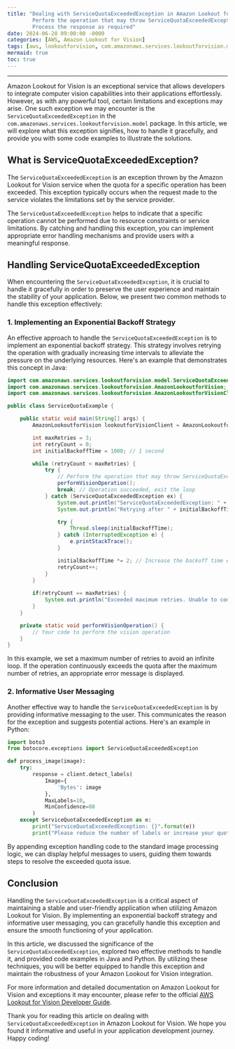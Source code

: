 ```yaml
---
title: "Dealing with ServiceQuotaExceededException in Amazon Lookout for Vision
        Perform the operation that may throw ServiceQuotaExceededException
        Process the response as required"
date: 2024-06-20 09:00:00 -0000
categories: [AWS, Amazon Lookout for Vision]
tags: [aws, lookoutforvision, com.amazonaws.services.lookoutforvision.model]
mermaid: true
toc: true
---
```



---

Amazon Lookout for Vision is an exceptional service that allows developers to integrate computer vision capabilities into their applications effortlessly. However, as with any powerful tool, certain limitations and exceptions may arise. One such exception we may encounter is the `ServiceQuotaExceededException` in the `com.amazonaws.services.lookoutforvision.model` package. In this article, we will explore what this exception signifies, how to handle it gracefully, and provide you with some code examples to illustrate the solutions.

## What is ServiceQuotaExceededException?

The `ServiceQuotaExceededException` is an exception thrown by the Amazon Lookout for Vision service when the quota for a specific operation has been exceeded. This exception typically occurs when the request made to the service violates the limitations set by the service provider. 

The `ServiceQuotaExceededException` helps to indicate that a specific operation cannot be performed due to resource constraints or service limitations. By catching and handling this exception, you can implement appropriate error handling mechanisms and provide users with a meaningful response.

## Handling ServiceQuotaExceededException

When encountering the `ServiceQuotaExceededException`, it is crucial to handle it gracefully in order to preserve the user experience and maintain the stability of your application. Below, we present two common methods to handle this exception effectively: 

### 1. Implementing an Exponential Backoff Strategy

An effective approach to handle the `ServiceQuotaExceededException` is to implement an exponential backoff strategy. This strategy involves retrying the operation with gradually increasing time intervals to alleviate the pressure on the underlying resources. Here's an example that demonstrates this concept in Java:

```java
import com.amazonaws.services.lookoutforvision.model.ServiceQuotaExceededException;
import com.amazonaws.services.lookoutforvision.AmazonLookoutforVision;
import com.amazonaws.services.lookoutforvision.AmazonLookoutforVisionClientBuilder;

public class ServiceQuotaExample {

    public static void main(String[] args) {
        AmazonLookoutforVision lookoutforVisionClient = AmazonLookoutforVisionClientBuilder.defaultClient();

        int maxRetries = 3;
        int retryCount = 0;
        int initialBackoffTime = 1000; // 1 second

        while (retryCount < maxRetries) {
            try {
                // Perform the operation that may throw ServiceQuotaExceededException
                performVisionOperation();
                break; // Operation succeeded, exit the loop
            } catch (ServiceQuotaExceededException ex) {
                System.out.println("ServiceQuotaExceededException: " + ex.getMessage());
                System.out.println("Retrying after " + initialBackoffTime + " milliseconds...");

                try {
                    Thread.sleep(initialBackoffTime);
                } catch (InterruptedException e) {
                    e.printStackTrace();
                }

                initialBackoffTime *= 2; // Increase the backoff time exponentially
                retryCount++;
            }
        }
        
        if(retryCount == maxRetries) {
            System.out.println("Exceeded maximum retries. Unable to complete operation.");
        }
    }

    private static void performVisionOperation() {
        // Your code to perform the vision operation
    }
}
```

In this example, we set a maximum number of retries to avoid an infinite loop. If the operation continuously exceeds the quota after the maximum number of retries, an appropriate error message is displayed.

### 2. Informative User Messaging

Another effective way to handle the `ServiceQuotaExceededException` is by providing informative messaging to the user. This communicates the reason for the exception and suggests potential actions. Here's an example in Python:

```python
import boto3
from botocore.exceptions import ServiceQuotaExceededException

def process_image(image):
    try:
        response = client.detect_labels(
            Image={
                'Bytes': image
            },
            MaxLabels=10,
            MinConfidence=80
        )
    except ServiceQuotaExceededException as e:
        print("ServiceQuotaExceededException: {}".format(e))
        print("Please reduce the number of labels or increase your quota.")
```

By appending exception handling code to the standard image processing logic, we can display helpful messages to users, guiding them towards steps to resolve the exceeded quota issue.

## Conclusion

Handling the `ServiceQuotaExceededException` is a critical aspect of maintaining a stable and user-friendly application when utilizing Amazon Lookout for Vision. By implementing an exponential backoff strategy and informative user messaging, you can gracefully handle this exception and ensure the smooth functioning of your application.

In this article, we discussed the significance of the `ServiceQuotaExceededException`, explored two effective methods to handle it, and provided code examples in Java and Python. By utilizing these techniques, you will be better equipped to handle this exception and maintain the robustness of your Amazon Lookout for Vision integration.

For more information and detailed documentation on Amazon Lookout for Vision and exceptions it may encounter, please refer to the official [AWS Lookout for Vision Developer Guide](https://docs.aws.amazon.com/lookout-for-vision/latest/developer-guide/).

Thank you for reading this article on dealing with `ServiceQuotaExceededException` in Amazon Lookout for Vision. We hope you found it informative and useful in your application development journey. Happy coding!
